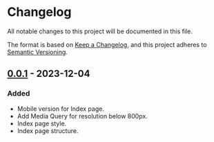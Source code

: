 # Changelog

All notable changes to this project will be documented in this file.

The format is based on [Keep a Changelog](https://keepachangelog.com/en/1.0.0/),
and this project adheres to [Semantic Versioning](https://semver.org/spec/v2.0.0.html).

## [0.0.1] - 2023-12-04

### Added

- Mobile version for Index page.
- Add Media Query for resolution below 800px.
- Index page style.
- Index page structure.

[0.0.1]: https://github.com/olivierlacan/keep-a-changelog/releases/tag/v0.0.1